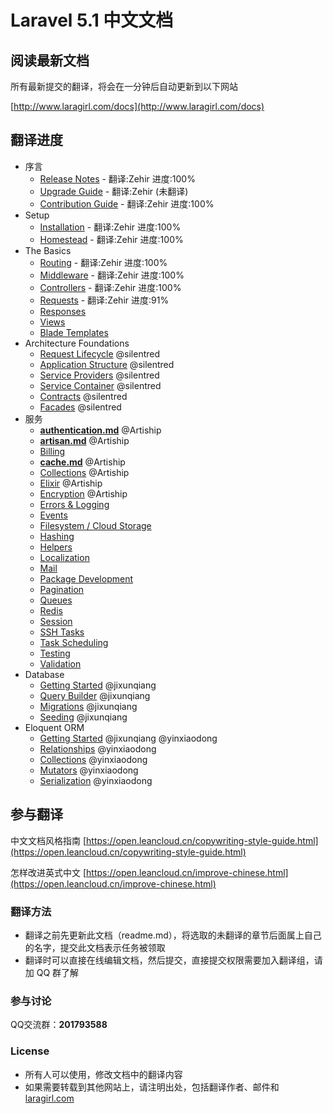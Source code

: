 # Laravel 5.1 中文文档

## 阅读最新文档

所有最新提交的翻译，将会在一分钟后自动更新到以下网站

[http://www.laragirl.com/docs](http://www.laragirl.com/docs)

## 翻译进度

- 序言
    - [Release Notes](http://laragirl.com/docs/5.1/releases) - 翻译:Zehir 进度:100%
    - [Upgrade Guide](http://laragirl.com/docs/5.1/upgrade) - 翻译:Zehir (未翻译)
    - [Contribution Guide](http://laragirl.com/docs/5.1/contributions) - 翻译:Zehir 进度:100%
- Setup
    - [Installation](http://laragirl.com/docs/5.1/installation) - 翻译:Zehir 进度:100%
    - [Homestead](http://laragirl.com/docs/5.1/homestead) - 翻译:Zehir 进度:100%
- The Basics
    - [Routing](http://laragirl.com/docs/5.1/routing) - 翻译:Zehir 进度:100%
    - [Middleware](http://laragirl.com/docs/5.1/middleware) - 翻译:Zehir 进度:100%
    - [Controllers](http://laragirl.com/docs/5.1/controllers) - 翻译:Zehir 进度:100%
    - [Requests](http://laragirl.com/docs/5.1/requests) - 翻译:Zehir 进度:91%
    - [Responses](http://laragirl.com/docs/5.1/responses)
    - [Views](http://laragirl.com/docs/5.1/views)
    - [Blade Templates](http://laragirl.com/docs/5.1/blade)
- Architecture Foundations
    - [Request Lifecycle](http://laragirl.com/docs/5.1/lifecycle) @silentred
    - [Application Structure](http://laragirl.com/docs/5.1/structure) @silentred
    - [Service Providers](http://laragirl.com/docs/5.1/providers) @silentred
    - [Service Container](http://laragirl.com/docs/5.1/container) @silentred
    - [Contracts](http://laragirl.com/docs/5.1/contracts) @silentred
    - [Facades](http://laragirl.com/docs/5.1/facades) @silentred
- 服务
    - [**authentication.md**](http://laragirl.com/docs/5.1/authentication) @Artiship
    - [**artisan.md**](http://laragirl.com/docs/5.1/artisan)  @Artiship
    - [Billing](http://laragirl.com/docs/5.1/billing)
    - [**cache.md**](http://laragirl.com/docs/5.1/cache)  @Artiship
    - [Collections](http://laragirl.com/docs/5.1/collections) @Artiship
    - [Elixir](http://laragirl.com/docs/5.1/elixir) @Artiship
    - [Encryption](http://laragirl.com/docs/5.1/encryption) @Artiship
    - [Errors & Logging](http://laragirl.com/docs/5.1/errors)
    - [Events](http://laragirl.com/docs/5.1/events)
    - [Filesystem / Cloud Storage](http://laragirl.com/docs/5.1/filesystem)
    - [Hashing](http://laragirl.com/docs/5.1/hashing)
    - [Helpers](http://laragirl.com/docs/5.1/helpers)
    - [Localization](http://laragirl.com/docs/5.1/localization)
    - [Mail](http://laragirl.com/docs/5.1/mail)
    - [Package Development](http://laragirl.com/docs/5.1/packages)
    - [Pagination](http://laragirl.com/docs/5.1/pagination)
    - [Queues](http://laragirl.com/docs/5.1/queues)
    - [Redis](http://laragirl.com/docs/5.1/redis)
    - [Session](http://laragirl.com/docs/5.1/session)
    - [SSH Tasks](http://laragirl.com/docs/5.1/envoy)
    - [Task Scheduling](http://laragirl.com/docs/5.1/scheduling)
    - [Testing](http://laragirl.com/docs/5.1/testing)
    - [Validation](http://laragirl.com/docs/5.1/validation)
- Database
    - [Getting Started](http://laragirl.com/docs/5.1/database)  @jixunqiang
    - [Query Builder](http://laragirl.com/docs/5.1/queries) @jixunqiang
    - [Migrations](http://laragirl.com/docs/5.1/migrations) @jixunqiang
    - [Seeding](http://laragirl.com/docs/5.1/seeding) @jixunqiang
- Eloquent ORM
    - [Getting Started](http://laragirl.com/docs/5.1/eloquent)  @jixunqiang @yinxiaodong
    - [Relationships](http://laragirl.com/docs/5.1/eloquent-relationships)  @yinxiaodong
    - [Collections](http://laragirl.com/docs/5.1/eloquent-collections)  @yinxiaodong
    - [Mutators](http://laragirl.com/docs/5.1/eloquent-mutators)  @yinxiaodong
    - [Serialization](http://laragirl.com/docs/5.1/eloquent-serialization)  @yinxiaodong

## 参与翻译

中文文档风格指南 [https://open.leancloud.cn/copywriting-style-guide.html](https://open.leancloud.cn/copywriting-style-guide.html)

怎样改进英式中文 [https://open.leancloud.cn/improve-chinese.html](https://open.leancloud.cn/improve-chinese.html)

### 翻译方法

- 翻译之前先更新此文档（readme.md），将选取的未翻译的章节后面属上自己的名字，提交此文档表示任务被领取
- 翻译时可以直接在线编辑文档，然后提交，直接提交权限需要加入翻译组，请加 QQ 群了解

### 参与讨论

QQ交流群：**201793588**

### License

- 所有人可以使用，修改文档中的翻译内容
- 如果需要转载到其他网站上，请注明出处，包括翻译作者、邮件和 [laragirl.com](http://laragirl.com)

